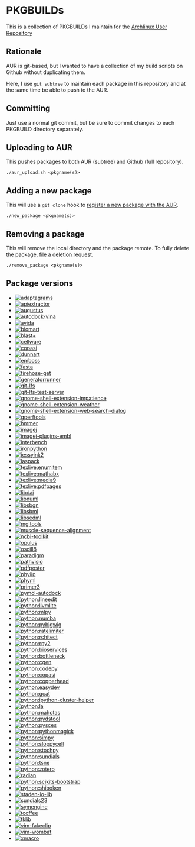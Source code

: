 PKGBUILDs
=========

This is a collection of PKGBUILDs I maintain for the [Archlinux User
Repository](https://aur.archlinux.org/packages/?SeB=m&K=mschu)

Rationale
---------

AUR is git-based, but I wanted to have a collection of my build scripts on
Github without duplicating them.

Here, I use `git subtree` to maintain each package in this repository and at
the same time be able to push to the AUR.

Committing
----------

Just use a normal git commit, but be sure to commit changes to each PKGBUILD
directory separately.

Uploading to AUR
----------------

This pushes packages to both AUR (subtree) and Github (full repository).

```
./aur_upload.sh <pkgname(s)>
```

Adding a new package
--------------------

This will use a `git clone` hook to [register a new package with the
AUR](https://wiki.archlinux.org/index.php/Arch_User_Repository#Submitting_packages).

```
./new_package <pkgname(s)>
```

Removing a package
------------------

This will remove the local directory and the package remote. To fully delete
the package, [file a deletion
request](https://wiki.archlinux.org/index.php/Arch_User_Repository#Other_requests).

```
./remove_package <pkgname(s)>
```

Package versions
----------------

<!--[![%s](https://repology.org/badge/version-for-repo/aur/%s.svg?header=%s)](https://repology.org/project/%s/versions)-->
* [![adaptagrams](https://repology.org/badge/version-for-repo/aur/adaptagrams.svg?header=adaptagrams)](https://repology.org/project/adaptagrams/versions)
* [![apiextractor](https://repology.org/badge/version-for-repo/aur/apiextractor.svg?header=apiextractor)](https://repology.org/project/apiextractor/versions)
* [![augustus](https://repology.org/badge/version-for-repo/aur/augustus.svg?header=augustus)](https://repology.org/project/augustus/versions)
* [![autodock-vina](https://repology.org/badge/version-for-repo/aur/autodock-vina.svg?header=autodock-vina)](https://repology.org/project/autodock-vina/versions)
* [![avida](https://repology.org/badge/version-for-repo/aur/avida.svg?header=avida)](https://repology.org/project/avida/versions)
* [![biomart](https://repology.org/badge/version-for-repo/aur/biomart.svg?header=biomart)](https://repology.org/project/biomart/versions)
* [![blast+](https://repology.org/badge/version-for-repo/aur/blast+.svg?header=blast+)](https://repology.org/project/blast+/versions)
* [![cellware](https://repology.org/badge/version-for-repo/aur/cellware.svg?header=cellware)](https://repology.org/project/cellware/versions)
* [![copasi](https://repology.org/badge/version-for-repo/aur/copasi.svg?header=copasi)](https://repology.org/project/copasi/versions)
* [![dunnart](https://repology.org/badge/version-for-repo/aur/dunnart.svg?header=dunnart)](https://repology.org/project/dunnart/versions)
* [![emboss](https://repology.org/badge/version-for-repo/aur/emboss.svg?header=emboss)](https://repology.org/project/emboss/versions)
* [![fasta](https://repology.org/badge/version-for-repo/aur/fasta.svg?header=fasta)](https://repology.org/project/fasta/versions)
* [![firehose-get](https://repology.org/badge/version-for-repo/aur/firehose-get.svg?header=firehose-get)](https://repology.org/project/firehose-get/versions)
* [![generatorrunner](https://repology.org/badge/version-for-repo/aur/generatorrunner.svg?header=generatorrunner)](https://repology.org/project/generatorrunner/versions)
* [![git-lfs](https://repology.org/badge/version-for-repo/aur/git-lfs.svg?header=git-lfs)](https://repology.org/project/git-lfs/versions)
* [![git-lfs-test-server](https://repology.org/badge/version-for-repo/aur/git-lfs-test-server.svg?header=git-lfs-test-server)](https://repology.org/project/git-lfs-test-server/versions)
* [![gnome-shell-extension-impatience](https://repology.org/badge/version-for-repo/aur/gnome-shell-extension-impatience.svg?header=gnome-shell-extension-impatience)](https://repology.org/project/gnome-shell-extension-impatience/versions)
* [![gnome-shell-extension-weather](https://repology.org/badge/version-for-repo/aur/gnome-shell-extension-weather.svg?header=genome-shell-extension-weather)](https://repology.org/project/gnome-shell-extension-weather/versions)
* [![gnome-shell-extension-web-search-dialog](https://repology.org/badge/version-for-repo/aur/gnome-shell-extension-web-search-dialog.svg?header=gnome-shell-extension-web-search-dialog)](https://repology.org/project/gnome-shell-extension-web-search-dialog/versions)
* [![gperftools](https://repology.org/badge/version-for-repo/aur/gperftools.svg?header=gperftools)](https://repology.org/project/gperftools/versions)
* [![hmmer](https://repology.org/badge/version-for-repo/aur/hmmer.svg?header=hmmer)](https://repology.org/project/hmmer/versions)
* [![imagej](https://repology.org/badge/version-for-repo/aur/imagej.svg?header=imagej)](https://repology.org/project/imagej/versions)
* [![imagej-plugins-embl](https://repology.org/badge/version-for-repo/aur/imagej-plugins-embl.svg?header=imagej-plugins-embl)](https://repology.org/project/imagej-plugins-embl/versions)
* [![interbench](https://repology.org/badge/version-for-repo/aur/interbench.svg?header=interbench)](https://repology.org/project/interbench/versions)
* [![ironpython](https://repology.org/badge/version-for-repo/aur/ironpython.svg?header=ironpython)](https://repology.org/project/ironpython/versions)
* [![jessyink2](https://repology.org/badge/version-for-repo/aur/jessyink2.svg?header=jessyink2)](https://repology.org/project/jessyink2/versions)
* [![laspack](https://repology.org/badge/version-for-repo/aur/laspack.svg?header=laspack)](https://repology.org/project/laspack/versions)
* [![texlive:enumitem](https://repology.org/badge/version-for-repo/aur/texlive:enumitem.svg?header=texlive:enumitem)](https://repology.org/project/texlive:enumitem/versions)
* [![texlive:mathabx](https://repology.org/badge/version-for-repo/aur/texlive:mathabx.svg?header=texlive:mathabx)](https://repology.org/project/texlive:mathabx/versions)
* [![texlive:media9](https://repology.org/badge/version-for-repo/aur/texlive:media9.svg?header=texlive:media9)](https://repology.org/project/texlive:media9/versions)
* [![texlive:pdfpages](https://repology.org/badge/version-for-repo/aur/texlive:pdfpages.svg?header=pdfpages)](https://repology.org/project/texlive:pdfpages/versions)
* [![libdai](https://repology.org/badge/version-for-repo/aur/libdai.svg?header=libdai)](https://repology.org/project/libdai/versions)
* [![libnuml](https://repology.org/badge/version-for-repo/aur/libnuml.svg?header=libnuml)](https://repology.org/project/libnuml/versions)
* [![libsbgn](https://repology.org/badge/version-for-repo/aur/libsbgn.svg?header=libsbgn)](https://repology.org/project/libsbgn/versions)
* [![libsbml](https://repology.org/badge/version-for-repo/aur/libsbml.svg?header=libsbml)](https://repology.org/project/libsbml/versions)
* [![libsedml](https://repology.org/badge/version-for-repo/aur/libsedml.svg?header=libsedml)](https://repology.org/project/libsedml/versions)
* [![mgltools](https://repology.org/badge/version-for-repo/aur/mgltools.svg?header=mgltools)](https://repology.org/project/mgltools/versions)
* [![muscle-sequence-alignment](https://repology.org/badge/version-for-repo/aur/muscle-sequence-alignment.svg?header=muscle-sequence-alignment)](https://repology.org/project/muscle-sequence-alignment/versions)
* [![ncbi-toolkit](https://repology.org/badge/version-for-repo/aur/ncbi-toolkit.svg?header=ncbi-toolkit)](https://repology.org/project/ncbi-toolkit/versions)
* [![opulus](https://repology.org/badge/version-for-repo/aur/opulus.svg?header=opulus)](https://repology.org/project/opulus/versions)
* [![oscill8](https://repology.org/badge/version-for-repo/aur/oscill8.svg?header=oscill8)](https://repology.org/project/oscill8/versions)
* [![paradigm](https://repology.org/badge/version-for-repo/aur/paradigm.svg?header=paradigm)](https://repology.org/project/paradigm/versions)
* [![pathvisio](https://repology.org/badge/version-for-repo/aur/pathvisio.svg?header=pathvisio)](https://repology.org/project/pathvisio/versions)
* [![pdfposter](https://repology.org/badge/version-for-repo/aur/pdfposter.svg?header=pdfposter)](https://repology.org/project/pdfposter/versions)
* [![phylip](https://repology.org/badge/version-for-repo/aur/phylip.svg?header=phylip)](https://repology.org/project/phylip/versions)
* [![phyml](https://repology.org/badge/version-for-repo/aur/phyml.svg?header=phyml)](https://repology.org/project/phyml/versions)
* [![primer3](https://repology.org/badge/version-for-repo/aur/primer3.svg?header=primer3)](https://repology.org/project/primer3/versions)
* [![pymol-autodock](https://repology.org/badge/version-for-repo/aur/pymol-autodock.svg?header=pymol-autodock)](https://repology.org/project/pymol-autodock/versions)
* [![python:lineedit](https://repology.org/badge/version-for-repo/aur/python:lineedit.svg?header=python:lineedit)](https://repology.org/project/python:lineedit/versions)
* [![python:llvmlite](https://repology.org/badge/version-for-repo/aur/python:llvmlite.svg?header=python:llvmlite)](https://repology.org/project/python:llvmlite/versions)
* [![python:mlpy](https://repology.org/badge/version-for-repo/aur/python:mlpy.svg?header=python:mlpy)](https://repology.org/project/python:mlpy/versions)
* [![python:numba](https://repology.org/badge/version-for-repo/aur/python:numba.svg?header=python:numba)](https://repology.org/project/python:numba/versions)
* [![python:pybigwig](https://repology.org/badge/version-for-repo/aur/python:pybigwig.svg?header=python:pybigwig)](https://repology.org/project/python:pybigwig/versions)
* [![python:ratelimiter](https://repology.org/badge/version-for-repo/aur/python:ratelimiter.svg?header=python:ratelimiter)](https://repology.org/project/python:ratelimiter/versions)
* [![python:rchitect](https://repology.org/badge/version-for-repo/aur/python:rchitect.svg?header=python:rchitect)](https://repology.org/project/python:rchitect/versions)
* [![python:rpy2](https://repology.org/badge/version-for-repo/aur/python:rpy2.svg?header=python:rpy2)](https://repology.org/project/python:rpy2/versions)
* [![python:bioservices](https://repology.org/badge/version-for-repo/aur/python:bioservices.svg?header=python:bioservices)](https://repology.org/project/python:bioservices/versions)
* [![python:bottleneck](https://repology.org/badge/version-for-repo/aur/python:bottleneck.svg?header=python:bottleneck)](https://repology.org/project/python:bottleneck/versions)
* [![python:cgen](https://repology.org/badge/version-for-repo/aur/python:cgen.svg?header=python:cgen)](https://repology.org/project/python:cgen/versions)
* [![python:codepy](https://repology.org/badge/version-for-repo/aur/python:codepy.svg?header=python:codepy)](https://repology.org/project/python:codepy/versions)
* [![python:copasi](https://repology.org/badge/version-for-repo/aur/python:copasi.svg?header=python:copasi)](https://repology.org/project/python:copasi/versions)
* [![python:copperhead](https://repology.org/badge/version-for-repo/aur/python:copperhead.svg?header=python:copperhead)](https://repology.org/project/python:copperhead/versions)
* [![python:easydev](https://repology.org/badge/version-for-repo/aur/python:easydev.svg?header=python:easydev)](https://repology.org/project/python:easydev/versions)
* [![python:gcat](https://repology.org/badge/version-for-repo/aur/python:gcat.svg?header=python:gcat)](https://repology.org/project/python:gcat/versions)
* [![python:ipython-cluster-helper](https://repology.org/badge/version-for-repo/aur/python:ipython-cluster-helper.svg?header=python:ipython-cluster-helper)](https://repology.org/project/python:ipython-cluster-helper/versions)
* [![python:la](https://repology.org/badge/version-for-repo/aur/python:la.svg?header=python:la)](https://repology.org/project/python:la/versions)
* [![python:mahotas](https://repology.org/badge/version-for-repo/aur/python:mahotas.svg?header=python:mahotas)](https://repology.org/project/python:mahotas/versions)
* [![python:pydstool](https://repology.org/badge/version-for-repo/aur/python:pydstool.svg?header=python:pydstool)](https://repology.org/project/python:pydstool/versions)
* [![python:pysces](https://repology.org/badge/version-for-repo/aur/python:pysces.svg?header=python:pysces)](https://repology.org/project/python:pysces/versions)
* [![python:pythonmagick](https://repology.org/badge/version-for-repo/aur/python:pythonmagick.svg?header=python:pythonmagick)](https://repology.org/project/python:pythonmagick/versions)
* [![python:simpy](https://repology.org/badge/version-for-repo/aur/python:simpy.svg?header=python:simpy)](https://repology.org/project/python:simpy/versions)
* [![python:sloppycell](https://repology.org/badge/version-for-repo/aur/python:sloppycell.svg?header=python:sloppycell)](https://repology.org/project/python:sloppycell/versions)
* [![python:stochpy](https://repology.org/badge/version-for-repo/aur/python:stochpy.svg?header=python:stochpy)](https://repology.org/project/python:stochpy/versions)
* [![python:sundials](https://repology.org/badge/version-for-repo/aur/python:sundials.svg?header=python:sundials)](https://repology.org/project/python:sundials/versions)
* [![python:tsne](https://repology.org/badge/version-for-repo/aur/python:tsne.svg?header=python:tsne)](https://repology.org/project/python:tsne/versions)
* [![python:zotero](https://repology.org/badge/version-for-repo/aur/python:zotero.svg?header=python:zotero)](https://repology.org/project/python:zotero/versions)
* [![radian](https://repology.org/badge/version-for-repo/aur/radian.svg?header=radian)](https://repology.org/project/radian/versions)
* [![python:scikits-bootstrap](https://repology.org/badge/version-for-repo/aur/python:scikits-bootstrap.svg?header=python:scikits-bootstrap)](https://repology.org/project/python:scikits-bootstrap/versions)
* [![python:shiboken](https://repology.org/badge/version-for-repo/aur/python:shiboken.svg?header=python:shiboken)](https://repology.org/project/python:shiboken/versions)
* [![staden-io-lib](https://repology.org/badge/version-for-repo/aur/staden-io-lib.svg?header=staden-io-lib)](https://repology.org/project/staden-io-lib/versions)
* [![sundials23](https://repology.org/badge/version-for-repo/aur/sundials23.svg?header=sundials23)](https://repology.org/project/sundials23/versions)
* [![symengine](https://repology.org/badge/version-for-repo/aur/symengine.svg?header=symengine)](https://repology.org/project/symengine/versions)
* [![tcoffee](https://repology.org/badge/version-for-repo/aur/tcoffee.svg?header=tcoffee)](https://repology.org/project/tcoffee/versions)
* [![tklib](https://repology.org/badge/version-for-repo/aur/tklib.svg?header=tklib)](https://repology.org/project/tklib/versions)
* [![vim-fakeclip](https://repology.org/badge/version-for-repo/aur/vim-fakeclip.svg?header=vim-fakeclip)](https://repology.org/project/vim-fakeclip/versions)
* [![vim-wombat](https://repology.org/badge/version-for-repo/aur/vim-wombat.svg?header=vim-wombat)](https://repology.org/project/vim-wombat/versions)
* [![xmacro](https://repology.org/badge/version-for-repo/aur/xmacro.svg?header=xmacro)](https://repology.org/project/xmacro/versions)
